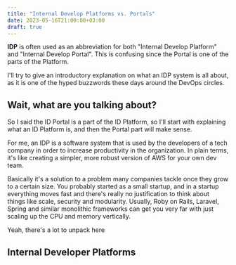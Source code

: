 ```yaml
---
title: "Internal Develop Platforms vs. Portals"
date: 2023-05-16T21:00:00+03:00
draft: true
---
```


**IDP** is often used as an abbreviation for both "Internal Develop Platform"
and "Internal Develop Portal". This is confusing since the Portal is one of the
parts of the Platform.

I'll try to give an introductory explanation on what an IDP system is all about,
as it is one of the hyped buzzwords these days around the DevOps circles. 

## Wait, what are you talking about?

So I said the ID Portal is a part of the ID Platform, so I'll start with
explaining what an ID Platform is, and then the Portal part will make sense.

For me, an IDP is a software system that is used by the developers of a tech 
company in order to increase productivity in the organization. In plain terms,
it's like creating a simpler, more robust version of AWS for your own dev team.

Basically it's a solution to a problem many companies tackle once they grow 
to a certain size. You probably started as a small startup, and in a startup 
everything moves fast and there's really no justification to think about 
things like scale, security and modularity. Usually, Roby on Rails, Laravel, 
Spring and similar monolithic frameworks can get you very far with just 
scaling up the CPU and memory vertically.

Yeah, there's a lot to unpack here

## Internal Developer Platforms
